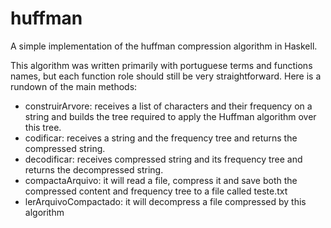 # huffman
A simple implementation of the huffman compression algorithm in Haskell.

This algorithm was written primarily with portuguese terms and functions names, but each function role should still be very straightforward. Here is a rundown of the main methods:

- construirArvore: receives a list of characters and their frequency on a string and builds the tree required to apply the Huffman algorithm over this tree.
- codificar: receives a string and the frequency tree and returns the compressed string.
- decodificar: receives compressed string and its frequency tree and returns the decompressed string.
- compactaArquivo: it will read a file, compress it and save both the compressed content and frequency tree to a file called teste.txt
- lerArquivoCompactado: it will decompress a file compressed by this algorithm
